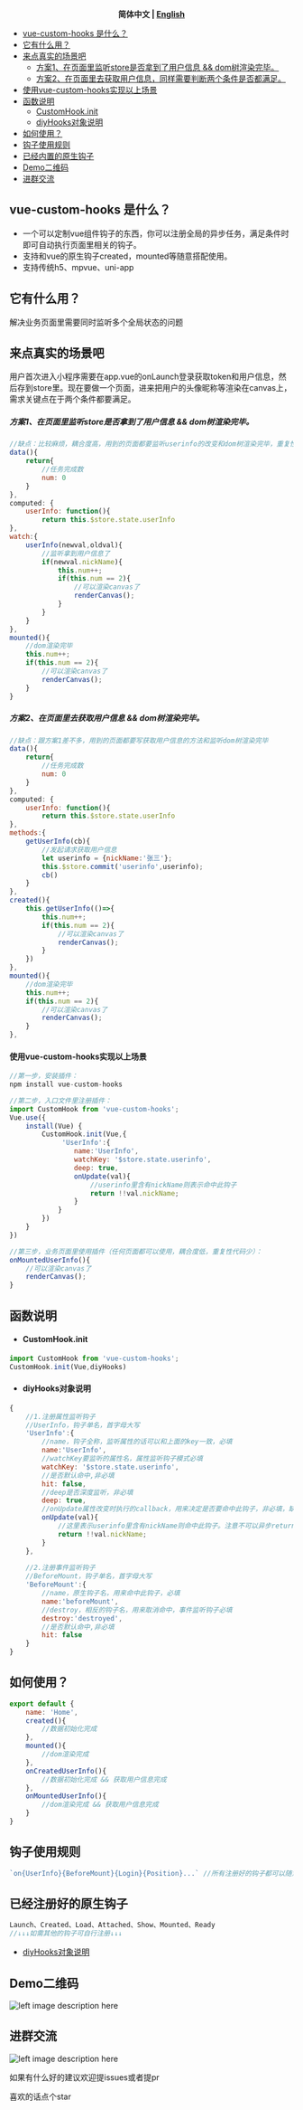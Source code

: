 <div align="center">

**简体中文 | [English](./README.EN.md)**

</div>

- [vue-custom-hooks 是什么？](#head1)
- [ 它有什么用？](#head2)
- [ 来点真实的场景吧](#head3)
    - [方案1、在页面里监听store是否拿到了用户信息 && dom树渲染完毕。](#head4)
    - [ 方案2、在页面里去获取用户信息，同样需要判断两个条件是否都满足。](#head5)
- [ 使用vue-custom-hooks实现以上场景](#head6)
- [ 函数说明](#head7)
    - [ CustomHook.init](#head8)
    - [ diyHooks对象说明](#head9)
- [ 如何使用？](#head10)
- [ 钩子使用规则](#head11)
- [ 已经内置的原生钩子](#head12)
- [ Demo二维码](#head13)
- [ 进群交流](#head14)

## <span id="head1">vue-custom-hooks 是什么？</span>
- 一个可以定制vue组件钩子的东西，你可以注册全局的异步任务，满足条件时即可自动执行页面里相关的钩子。
- 支持和vue的原生钩子created，mounted等随意搭配使用。
- 支持传统h5、mpvue、uni-app

## <span id="head2"> 它有什么用？</span>

解决业务页面里需要同时监听多个全局状态的问题

## <span id="head3"> 来点真实的场景吧</span>
用户首次进入小程序需要在app.vue的onLaunch登录获取token和用户信息，然后存到store里。现在要做一个页面，进来把用户的头像昵称等渲染在canvas上，需求关键点在于两个条件都要满足。

##### <span id="head4">方案1、在页面里监听store是否拿到了用户信息 && dom树渲染完毕。</span>
```javascript
//缺点：比较麻烦，耦合度高，用到的页面都要监听userinfo的改变和dom树渲染完毕，重复性代码多，不利于维护
data(){
    return{
        //任务完成数
        num: 0
    }
},
computed: {
    userInfo: function(){
        return this.$store.state.userInfo
},
watch:{
    userInfo(newval,oldval){
        //监听拿到用户信息了
        if(newval.nickName){
            this.num++;
            if(this.num == 2){
                //可以渲染canvas了
                renderCanvas();
            }
        }
    }
},
mounted(){
    //dom渲染完毕
    this.num++;
    if(this.num == 2){
        //可以渲染canvas了
        renderCanvas();
    }
}
```

##### <span id="head5"> 方案2、在页面里去获取用户信息 && dom树渲染完毕。</span>
```javascript
//缺点：跟方案1差不多，用到的页面都要写获取用户信息的方法和监听dom树渲染完毕
data(){
    return{
        //任务完成数
        num: 0
    }
},
computed: {
    userInfo: function(){
        return this.$store.state.userInfo
},
methods:{
    getUserInfo(cb){
        //发起请求获取用户信息
        let userinfo = {nickName:'张三'};
        this.$store.commit('userinfo',userinfo);
        cb()
    }
},
created(){
    this.getUserInfo(()=>{
        this.num++;
        if(this.num == 2){
            //可以渲染canvas了
            renderCanvas();
        }
    })
},
mounted(){
    //dom渲染完毕
    this.num++;
    if(this.num == 2){
        //可以渲染canvas了
        renderCanvas();
    }
},
```

#### <span id="head6"> 使用vue-custom-hooks实现以上场景</span>
```javascript
//第一步，安装插件：
npm install vue-custom-hooks

//第二步，入口文件里注册插件：
import CustomHook from 'vue-custom-hooks';
Vue.use({
    install(Vue) {
        CustomHook.init(Vue,{
             'UserInfo':{
                name:'UserInfo',
                watchKey: '$store.state.userinfo',
                deep: true,
                onUpdate(val){
                    //userinfo里含有nickName则表示命中此钩子
                    return !!val.nickName;
                }
            }
        })
    }
})

//第三步，业务页面里使用插件（任何页面都可以使用，耦合度低，重复性代码少）：
onMountedUserInfo(){
    //可以渲染canvas了
    renderCanvas();
}

```

## <span id="head7"> 函数说明</span>
- #### <span id="head8"> CustomHook.init</span>
````javascript
import CustomHook from 'vue-custom-hooks';
CustomHook.init(Vue,diyHooks)
````

- #### <span id="head9"> diyHooks对象说明</span>
````javascript
{
    //1.注册属性监听钩子
    //UserInfo，钩子单名，首字母大写
    'UserInfo':{
        //name，钩子全称，监听属性的话可以和上面的key一致，必填
        name:'UserInfo',
        //watchKey要监听的属性名，属性监听钩子模式必填
        watchKey: '$store.state.userinfo',
        //是否默认命中,非必填
        hit: false,
        //deep是否深度监听，非必填
        deep: true,
        //onUpdate属性改变时执行的callback，用来决定是否要命中此钩子，非必填，缺省值相当于返回了!!val
        onUpdate(val){
            //这里表示userinfo里含有nickName则命中此钩子。注意不可以异步return
            return !!val.nickName;
        }
    },
    
    //2.注册事件监听钩子
    //BeforeMount，钩子单名，首字母大写
    'BeforeMount':{
        //name，原生钩子名，用来命中此钩子，必填
        name:'beforeMount',
        //destroy，相反的钩子名，用来取消命中，事件监听钩子必填
        destroy:'destroyed',
        //是否默认命中,非必填
        hit: false
    }
}
````

## <span id="head10"> 如何使用？</span>
````javascript
export default {
    name: 'Home',
    created(){
        //数据初始化完成
    },
    mounted(){
        //dom渲染完成
    },
    onCreatedUserInfo(){
        //数据初始化完成 && 获取用户信息完成
    },
    onMountedUserInfo(){
        //dom渲染完成 && 获取用户信息完成
    }
}
````

## <span id="head11"> 钩子使用规则</span>
````javascript
`on{UserInfo}{BeforeMount}{Login}{Position}...` //所有注册好的钩子都可以随意搭配，排列顺序不影响钩子执行，都是 && 的关系
````

## <span id="head12"> 已经注册好的原生钩子</span>
````javascript
Launch、Created、Load、Attached、Show、Mounted、Ready
//↓↓↓如需其他的钩子可自行注册↓↓↓
````
- [ diyHooks对象说明](#head9)

## <span id="head13"> Demo二维码</span>
![left image description here](https://pubser-res.zhenai.com/other/temp/202103/20/16460141027094.png?imageMogr2/thumbnail/200x200)
    
## <span id="head14"> 进群交流</span>
![left image description here](https://pubser-res.zhenai.com/other/temp/202103/20/17024414117439.png?imageMogr2/thumbnail/203x203)

如果有什么好的建议欢迎提issues或者提pr

喜欢的话点个star

